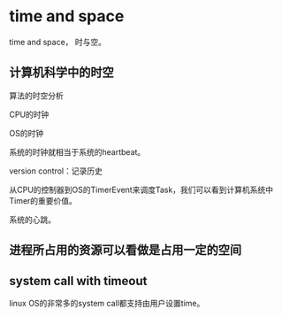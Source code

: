 # time and space

time and space， 时与空。



## 计算机科学中的时空

算法的时空分析

CPU的时钟

OS的时钟

系统的时钟就相当于系统的heartbeat。

version control：记录历史



从CPU的控制器到OS的TimerEvent来调度Task，我们可以看到计算机系统中Timer的重要价值。



系统的心跳。



## 进程所占用的资源可以看做是占用一定的空间



## system call with timeout

linux OS的非常多的system call都支持由用户设置time。